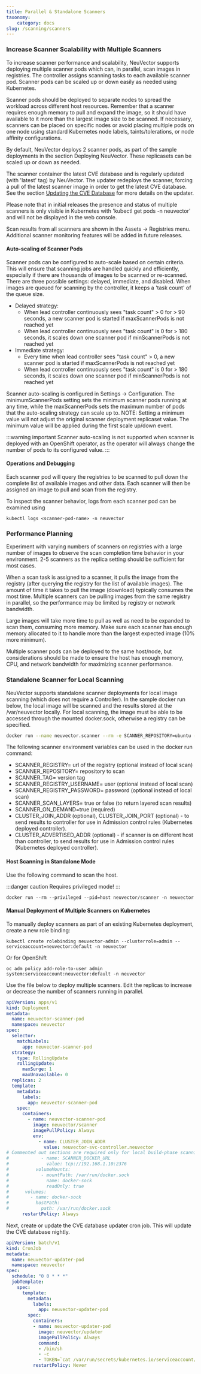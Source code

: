 ```yaml
---
title: Parallel & Standalone Scanners
taxonomy:
    category: docs
slug: /scanning/scanners
---
```


### Increase Scanner Scalability with Multiple Scanners

To increase scanner performance and scalability, NeuVector supports deploying multiple scanner pods which can, in parallel, scan images in registries. The controller assigns scanning tasks to each available scanner pod. Scanner pods can be scaled up or down easily as needed using Kubernetes.

Scanner pods should be deployed to separate nodes to spread the workload across different host resources. Remember that a scanner requires enough memory to pull and expand the image, so it should have available to it more than the largest image size to be scanned. If necessary, scanners can be placed on specific nodes or avoid placing multiple pods on one node using standard Kubernetes node labels, taints/tolerations, or node affinity configurations.

By default, NeuVector deploys 2 scanner pods, as part of the sample deployments in the section Deploying NeuVector. These replicasets can be scaled up or down as needed.

The scanner container the latest CVE database and is regularly updated (with 'latest' tag) by NeuVector. The updater redeploys the scanner, forcing a pull of the latest scanner image in order to get the latest CVE database. See the section [Updating the CVE Database](/scanning/updating) for more details on the updater.

Please note that in initial releases the presence and status of multiple scanners is only visible in Kubernetes with 'kubectl get pods -n neuvector' and will not be displayed in the web console. 

Scan results from all scanners are shown in the Assets -> Registries menu. Additional scanner monitoring features will be added in future releases.

#### Auto-scaling of Scanner Pods

Scanner pods can be configured to auto-scale based on certain criteria. This will ensure that scanning jobs are handled quickly and efficiently, especially if there are thousands of images to be scanned or re-scanned. There are three possible settings: delayed, immediate,  and disabled. When images are queued for scanning by the controller, it keeps a 'task count' of the queue size. 

+ Delayed strategy:
  -  When lead controller continuously sees "task count" > 0 for > 90 seconds, a new scanner pod is started if maxScannerPods is not reached yet
  -  When lead controller continuously sees "task count" is 0 for > 180 seconds, it scales down one scanner pod if minScannerPods is not reached yet
+ Immediate strategy:
  -  Every time when lead controller sees "task count" > 0, a new scanner pod is started if maxScannerPods is not reached yet
  -  When lead controller continuously sees "task count" is 0 for > 180 seconds, it scales down one scanner pod if minScannerPods is not reached yet

Scanner auto-scaling is configured in Settings -> Configuration. The minimumScannerPods setting sets the minimum scanner pods running at any time, while the maxScannerPods sets the maximum number of pods that the auto-scaling strategy can scale up to. NOTE: Setting a minimum value will not adjust the original scanner deployment replicaset value. The minimum value will be applied during the first scale up/down event.

:::warning important
Scanner auto-scaling is not supported when scanner is deployed with an OpenShift operator, as the operator will always change the number of pods to its configured value.
:::

#### Operations and Debugging

Each scanner pod will query the registries to be scanned to pull down the complete list of available images and other data. Each scanner will then be assigned an image to pull and scan from the registry.

To inspect the scanner behavior, logs from each scanner pod can be examined using

```shell
kubectl logs <scanner-pod-name> -n neuvector
```

### Performance Planning

Experiment with varying numbers of scanners on registries with a large number of images to observe the scan completion time behavior in your environment. 2-5 scanners as the replica setting should be sufficient for most cases.

When a scan task is assigned to a scanner, it pulls the image from the registry (after querying the registry for the list of available images). The amount of time it takes to pull the image (download) typically consumes the most time. Multiple scanners can be pulling images from the same registry in parallel, so the performance may be limited by registry or network bandwidth.

Large images will take more time to pull as well as need to be expanded to scan them, consuming more memory. Make sure each scanner has enough memory allocated to it to handle more than the largest expected image (10% more minimum).

Multiple scanner pods can be deployed to the same host/node, but considerations should be made to ensure the host has enough memory, CPU, and network bandwidth for maximizing scanner performance.

### Standalone Scanner for Local Scanning

NeuVector supports standalone scanner deployments for local image scanning (which does not require a Controller). In the sample docker run below, the local image will be scanned and the results stored at the /var/neuvector locally. For local scanning, the image must be able to be accessed through the mounted docker.sock, otherwise a registry can be specified.

```bash
docker run --name neuvector.scanner --rm -e SCANNER_REPOSITORY=ubuntu -e SCANNER_TAG=16.04 -e SCANNER_ON_DEMAND=true -v /var/run/docker.sock:/var/run/docker.sock -v /var/neuvector:/var/neuvector  neuvector/scanner
```

The following scanner environment variables can be used in the docker run command: 

- SCANNER_REGISTRY= url of the registry (optional instead of local scan)
- SCANNER_REPOSITORY= repository to scan
- SCANNER_TAG= version tag
- SCANNER_REGISTRY_USERNAME= user (optional instead of local scan)
- SCANNER_REGISTRY_PASSWORD= password (optional instead of local scan)
- SCANNER_SCAN_LAYERS= true or false (to return layered scan results)
- SCANNER_ON_DEMAND=true (required)
- CLUSTER_JOIN_ADDR (optional), CLUSTER_JOIN_PORT (optional) - to send results to controller for use in Admission control rules (Kubernetes deployed controller).
- CLUSTER_ADVERTISED_ADDR (optional) - if scanner is on different host than controller, to send results for use in Admission control rules (Kubernetes deployed controller).

#### Host Scanning in Standalone Mode

Use the following command to scan the host. 

:::danger caution
Requires privileged mode!
:::

```shell
docker run --rm --privileged --pid=host neuvector/scanner -n neuvector
```

#### Manual Deployment of Multiple Scanners on Kubernetes

To manually deploy scanners as part of an existing Kubernetes deployment, create a new role binding:

```shell
kubectl create rolebinding neuvector-admin --clusterrole=admin --serviceaccount=neuvector:default -n neuvector
```

Or for OpenShift

```shell
oc adm policy add-role-to-user admin system:serviceaccount:neuvector:default -n neuvector
```

Use the file below to deploy multiple scanners. Edit the replicas to increase or decrease the number of scanners running in parallel.

```yaml
apiVersion: apps/v1
kind: Deployment
metadata:
  name: neuvector-scanner-pod
  namespace: neuvector
spec:
  selector:
    matchLabels:
      app: neuvector-scanner-pod
  strategy:
    type: RollingUpdate
    rollingUpdate:
      maxSurge: 1
      maxUnavailable: 0
  replicas: 2
  template:
    metadata:
      labels:
        app: neuvector-scanner-pod
    spec:
      containers:
        - name: neuvector-scanner-pod
          image: neuvector/scanner
          imagePullPolicy: Always
          env:
            - name: CLUSTER_JOIN_ADDR
              value: neuvector-svc-controller.neuvector
# Commented out sections are required only for local build-phase scanning
#            - name: SCANNER_DOCKER_URL
#              value: tcp://192.168.1.10:2376
#          volumeMounts:
#            - mountPath: /var/run/docker.sock
#              name: docker-sock
#              readOnly: true
#      volumes:
#        - name: docker-sock
#          hostPath:
#            path: /var/run/docker.sock
      restartPolicy: Always
```

Next, create or update the CVE database updater cron job. This will update the CVE database nightly.

```yaml
apiVersion: batch/v1
kind: CronJob
metadata:
  name: neuvector-updater-pod
  namespace: neuvector
spec:
  schedule: "0 0 * * *"
  jobTemplate:
    spec:
      template:
        metadata:
          labels:
            app: neuvector-updater-pod
        spec:
          containers:
          - name: neuvector-updater-pod
            image: neuvector/updater
            imagePullPolicy: Always
            command:
            - /bin/sh
            - -c
            - TOKEN=`cat /var/run/secrets/kubernetes.io/serviceaccount/token`; /usr/bin/curl -kv -X PATCH -H "Authorization:Bearer $TOKEN" -H "Content-Type:application/strategic-merge-patch+json" -d '{"spec":{"template":{"metadata":{"annotations":{"kubectl.kubernetes.io/restartedAt":"'`date +%Y-%m-%dT%H:%M:%S%z`'"}}}}}' 'https://kubernetes.default/apis/apps/v1/namespaces/neuvector/deployments/neuvector-scanner-pod'
          restartPolicy: Never
```
